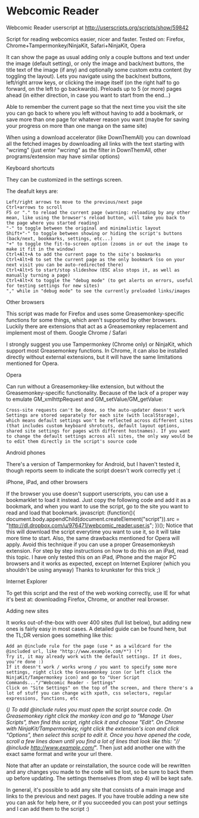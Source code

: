 Webcomic Reader
===============

Webcomic Reader userscript at http://userscripts.org/scripts/show/59842

Script for reading webcomics easier, nicer and faster. Tested on: Firefox, Chrome+Tampermonkey/NinjaKit, Safari+NinjaKit, Opera

It can show the page as usual adding only a couple buttons and text under the image (default setting), or only the image and back/next buttons, the title text of the image (if any) and optionally some custom extra content (by toggling the layout).
Lets you navigate using the back/next buttons, left/right arrow keys, or clicking the image itself (on the right half to go forward, on the left to go backwards).
Preloads up to 5 (or more) pages ahead (in either direction, in case you want to start from the end...)

Able to remember the current page so that the next time you visit the site you can go back to where you left without having to add a bookmark, or save more than one page for whatever reason you want (maybe for saving your progress on more than one manga on the same site)

When using a download accelerator (like DownThemAll) you can download all the fetched images by downloading all links with the text starting with "wcrimg" (just enter "wcrimg" as the filter in DownThemAll, other programs/extension may have similar options)

Keyboard shortcuts

They can be customized in the settings screen.

The deafult keys are:

    Left/right arrows to move to the previous/next page
    Ctrl+arrows to scroll
    F5 or "." to reload the current page (warning: reloading by any other mean, like using the browser's reload button, will take you back to the page where you started reading)
    "-" to toggle between the original and minimalistic layout
    Shift+"-" to toggle between showing or hiding the script's buttons (back/next, bookmarks, settings, etc...)
    "+" to toggle the fit-to-screen option (zooms in or out the image to make it fit in the window)
    Ctrl+Alt+A to add the current page to the site's bookmarks
    Ctrl+Alt+B to set the current page as the only bookmark (so on your next visit you can be auto-redirected there)
    Ctrl+Alt+S to start/stop slideshow (ESC also stops it, as well as manually turning a page)
    Ctrl+Alt+X to toggle the "debug mode" (to get alerts on errors, useful for testing settings for new sites)
    "," while in "debug mode" to see the currently preloaded links/images

Other browsers

This script was made for Firefox and uses some Greasemonkey-specific functions for some things, which aren't supported by other browsers. Luckily there are extensions that act as a Greasemonkey replacement and implement most of them.
Google Chrome / Safari

I strongly suggest you use Tampermonkey (Chrome only) or NinjaKit, which support most Greasemonkey functions.
In Chrome, it can also be installed directly without external extensions, but it will have the same limitations mentioned for Opera.

Opera

Can run without a Greasemonkey-like extension, but without the Greasemonkey-specific functionality. Because of the lack of a proper way to emulate GM_xmlhttpRequest and GM_setValue/GM_getValue:

    Cross-site requests can't be done, so the auto-updater doesn't work
    Settings are stored separately for each site (with localStorage), which means default settings won't be reflected across different sites (that includes custom keyboard shrotcuts, default layout options, shared site settings for pages with different hostnames). If you want to change the default settings across all sites, the only way would be to edit them directly in the script's source code

Android phones

There's a version of Tampermonkey for Android, but I haven't tested it, though reports seem to indicate the script doesn't work correctly yet :(

iPhone, iPad, and other browsers

If the browser you use doesn't support userscripts, you can use a bookmarklet to load it instead. Just copy the following code and add it as a bookmark, and when you want to use the script, go to the site you want to read and load that bookmark.
javascript: (function(){ document.body.appendChild(document.createElement("script")).src = "http://dl.dropbox.com/u/976471/webcomic_reader.user.js"; })();
Notice that this will download the script everytime you want to use it, so it will take more time to start. Also, the same drawbacks mentioned for Opera will apply. Avoid this technique if you can use a proper Greasemonkeysh extension.
For step by step instructions on how to do this on an iPad, read this topic. I have only tested this on an iPad, iPhone and the major PC browsers and it works as expected, except on Internet Explorer (which you shouldn't be using anyway)
Thanks to krunkster for this trick ;)

Internet Explorer

To get this script and the rest of the web working correctly, use IE for what it's best at: downloading Firefox, Chrome, or another real browser.

Adding new sites

It works out-of-the-box with over 400 sites (full list below), but adding new ones is fairly easy in most cases.
A detailed guide can be found here, but the TL;DR version goes something like this:

    Add an @include rule for the page (use * as a wildcard for the @included url, like "http://www.example.com/*") (*)
    Try it, it may already work with the default settings. If it does, you're done :)
    If it doesn't work / works wrong / you want to specify some more settings, right click the Greasemonkey icon (or left click the NinjaKit/Tampermonkey icon) and go to "User Script Commands..."/"Webcomic Reader - Settings"
    Click on "Site Settings" on the top of the screen, and there there's a lot of stuff you can change with xpath, css selectors, regular expressions, functions, etc


(*) To add @include rules you must open the script source code. On Greasemonkey right click the monkey icon and go to "Manage User Scripts", then find this script, right click it and choose "Edit". On Chrome with NinjaKit/Tampermonkey, right click the extension's icon and click "Options", then select this script to edit it.
Once you have opened the code, scroll a few lines down until you find a lot of lines that look like this: "// @include http://www.example.com/*". Then just add another one with the exact same format and write your url there.

Note that after an update or reinstallation, the source code will be rewritten and any changes you made to the code will be lost, so be sure to back them up before updating. The settings themselves (from step 4) will be kept safe.

In general, it's possible to add any site that consists of a main image and links to the previous and next pages. If you have trouble adding a new site you can ask for help here, or if you succeeded you can post your settings and I can add them to the script :)
